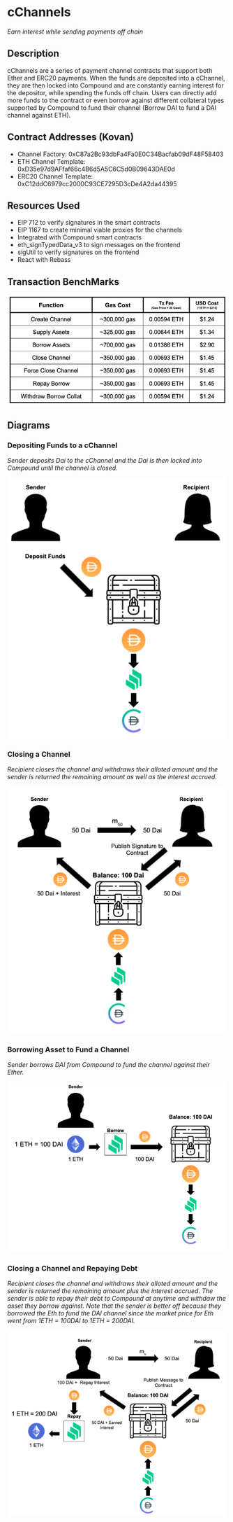 # cChannels
_Earn interest while sending payments off chain_

## Description
cChannels are a series of payment channel contracts that support both Ether and ERC20 payments. When the funds are deposited into a cChannel, they are then locked into Compound and are constantly earning interest for the depositor, while spending the funds off chain. Users can directly add more funds to the contract or even borrow against different collateral types supported by Compound to fund their channel (Borrow DAI to fund a DAI channel against ETH).

## Contract Addresses (Kovan)
* Channel Factory: 0xC87a2Bc93dbFa4Fa0E0C34Bacfab09dF48F58403
* ETH Channel Template: 0xD35e97d9AFfaf66c4B6d5A5C6C5d0B09643DAE0d
* ERC20 Channel Template: 0xC12ddC6979cc2000C93CE7295D3cDe4A2da44395


## Resources Used
* EIP 712 to verify signatures in the smart contracts
* EIP 1167 to create minimal viable proxies for the channels
* Integrated with Compound smart contracts
* eth_signTypedData_v3 to sign messages on the frontend
* sigUtil to verify signatures on the frontend
* React with Rebass

## Transaction BenchMarks

![](src/Images/benchmarks.png)

## Diagrams 
### Depositing Funds to a cChannel
_Sender deposits Dai to the cChannel and the Dai is then locked into Compound until the channel is closed._

![](src/Images/deposit.png)

### Closing a Channel
_Recipient closes the channel and withdraws their alloted amount and the sender is returned the remaining amount as well as the interest accrued._

![](src/Images/closeComp.png)

### Borrowing Asset to Fund a Channel
_Sender borrows DAI from Compound to fund the channel against their Ether._

![](src/Images/borrowFunds.png)

### Closing a Channel and Repaying Debt
_Recipient closes the channel and withdraws their alloted amount and the sender is returned the remaining amount plus the interest accrued. The sender is able to repay their debt to Compound at anytime and withdaw the asset they borrow against. Note that the sender is better off because they borrowed the Eth to fund the DAI channel since the market price for Eth went from 1ETH = 100DAI to 1ETH = 200DAI._

![](src/Images/closeBorrow.png)